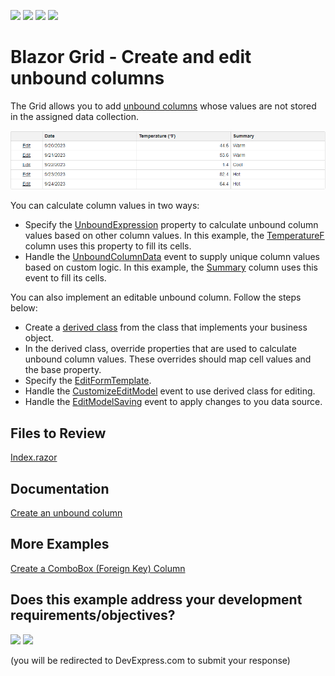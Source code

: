 <!-- default badges list -->
![](https://img.shields.io/endpoint?url=https://codecentral.devexpress.com/api/v1/VersionRange/616967538/24.2.1%2B)
[![](https://img.shields.io/badge/Open_in_DevExpress_Support_Center-FF7200?style=flat-square&logo=DevExpress&logoColor=white)](https://supportcenter.devexpress.com/ticket/details/T1154960)
[![](https://img.shields.io/badge/📖_How_to_use_DevExpress_Examples-e9f6fc?style=flat-square)](https://docs.devexpress.com/GeneralInformation/403183)
[![](https://img.shields.io/badge/💬_Leave_Feedback-feecdd?style=flat-square)](#does-this-example-address-your-development-requirementsobjectives)
<!-- default badges end -->
# Blazor Grid - Create and edit unbound columns

The Grid allows you to add [unbound columns](https://docs.devexpress.com/Blazor/DevExpress.Blazor.DxGridDataColumn.UnboundType) whose values are not stored in the assigned data collection.

![Grid with unbound columns](/grid-with-unbound-columns.png)

You can calculate column values in two ways:

* Specify the [UnboundExpression](https://docs.devexpress.com/Blazor/DevExpress.Blazor.DxGridDataColumn.UnboundExpression) property to calculate unbound column values based on other column values. In this example, the [TemperatureF](/CS/BlazorGridUnboundColumns/Pages/Index.razor#L15) column uses this property to fill its cells.
* Handle the [UnboundColumnData](https://docs.devexpress.com/Blazor/DevExpress.Blazor.DxGrid.UnboundColumnData) event to supply unique column values based on custom logic. In this example, the [Summary](/CS/BlazorGridUnboundColumns/Pages/Index.razor#L19) column uses this event to fill its cells.

You can also implement an editable unbound column. Follow the steps below:

* Create a [derived class](/CS/BlazorGridUnboundColumns/Data/EditableWeatherForecast.cs) from the class that implements your business object.
* In the derived class, override properties that are used to calculate unbound column values. These overrides should map cell values and the base property.
* Specify the [EditFormTemplate](https://docs.devexpress.com/Blazor/DevExpress.Blazor.DxGrid.EditFormTemplate).
* Handle the [CustomizeEditModel](https://docs.devexpress.com/Blazor/DevExpress.Blazor.DxGrid.CustomizeEditModel) event to use derived class for editing.
* Handle the [EditModelSaving](https://docs.devexpress.com/Blazor/DevExpress.Blazor.DxGrid.EditModelSaving) event to apply changes to you data source.

## Files to Review

[Index.razor](/CS/BlazorGridUnboundColumns/Pages/Index.razor)

## Documentation

[Create an unbound column](https://docs.devexpress.com/Blazor/DevExpress.Blazor.DxGridDataColumn#create-an-unbound-column)

## More Examples

[Create a ComboBox (Foreign Key) Column](https://github.com/DevExpress-Examples/blazor-grid-foreignkey-column)
<!-- feedback -->
## Does this example address your development requirements/objectives?

[<img src="https://www.devexpress.com/support/examples/i/yes-button.svg"/>](https://www.devexpress.com/support/examples/survey.xml?utm_source=github&utm_campaign=blazor-dxgrid-unbound-columns&~~~was_helpful=yes) [<img src="https://www.devexpress.com/support/examples/i/no-button.svg"/>](https://www.devexpress.com/support/examples/survey.xml?utm_source=github&utm_campaign=blazor-dxgrid-unbound-columns&~~~was_helpful=no)

(you will be redirected to DevExpress.com to submit your response)
<!-- feedback end -->
